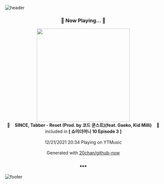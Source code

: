 ![header](https://capsule-render.vercel.app/api?type=wave&height=170&section=header&text=Hi.%20I'm%20SHIFT&fontColor=090707&fontAlignX=45&fontAlignY=65&fontSize=100)

<h3 align="center">🎵 Now Playing... 🎵</h3>
<p align="center">
  <a href="https://music.youtube.com/watch?v=jrHEDPl_Nx4">
    <img width="300" src="https://lh3.googleusercontent.com/m8oVDwFLYCvdlTiZVguBJ1gcwXFqD8Qqk9st3vbhzjOPh-STRbOh9wluXbrPYny6st1iswPSbzcDd0od">
  </a>
  <br>
  🎵&nbsp&nbsp&nbsp <b>SINCE, Tabber - Reset (Prod. by 코드 쿤스트)(feat. Gaeko, Kid Milli)</b> &nbsp&nbsp&nbsp🎵
  <br>
  included in <b>[ 쇼미더머니 10 Episode 3 ]</b>
  
  <br />
  <br />
  12/21/2021 20:34 Playing on YTMusic
  <br />
  <br />
  Generated with <a href="https://github.com/20chan/github-now">20chan/github-now</a>
</p>

<h3 align="center">•••</h3>

![footer](https://capsule-render.vercel.app/api?type=wave&height=150&section=footer)
